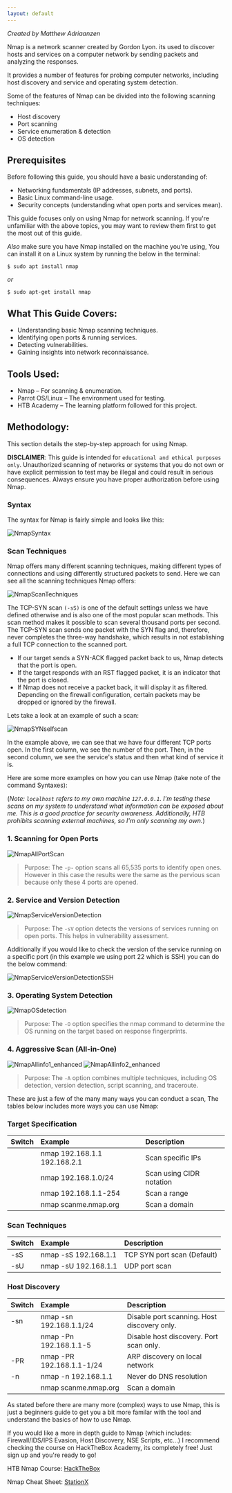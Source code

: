 ```yaml
---
layout: default
---
```


_Created by Matthew Adriaanzen_

Nmap is a network scanner created by Gordon Lyon. its used to discover hosts and services on a computer network by sending packets and analyzing the responses.

It provides a number of features for probing computer networks, including host discovery and service and operating system detection.

Some of the features of Nmap can be divided into the following scanning techniques:

*  Host discovery
*  Port scanning
*  Service enumeration & detection
*  OS detection

## Prerequisites
Before following this guide, you should have a basic understanding of:

*  Networking fundamentals (IP addresses, subnets, and ports).
*  Basic Linux command-line usage.
*  Security concepts (understanding what open ports and services mean).

This guide focuses only on using Nmap for network scanning. If you're unfamiliar with the above topics, you may want to review them first to get the most out of this guide.

_Also_ make sure you have Nmap installed on the machine you're using, You can install it on a Linux system by running the below in the terminal:
```
$ sudo apt install nmap
```
_or_
```
$ sudo apt-get install nmap
```
## What This Guide Covers:

*  Understanding basic Nmap scanning techniques.
*  Identifying open ports & running services.
*  Detecting vulnerabilities.
*  Gaining insights into network reconnaissance.

## Tools Used:

*  Nmap – For scanning & enumeration.
*  Parrot OS/Linux – The environment used for testing.
*  HTB Academy – The learning platform followed for this project.

## Methodology:

This section details the step-by-step approach for using Nmap.

**DISCLAIMER**: This guide is intended for `educational and ethical purposes only`. Unauthorized scanning of networks or systems that you do not own or have explicit permission to test may be illegal and could result in serious consequences. Always ensure you have proper authorization before using Nmap.

### Syntax

The syntax for Nmap is fairly simple and looks like this:

![NmapSyntax](nmapsyntax1.png)

### Scan Techniques

Nmap offers many different scanning techniques, making different types of connections and using differently structured packets to send. Here we can see all the scanning techniques Nmap offers:

![NmapScanTechniques](nmapscantechniques1.png)

The TCP-SYN scan `(-sS)` is one of the default settings unless we have defined otherwise and is also one of the most popular scan methods. This scan method makes it possible to scan several thousand ports per second. The TCP-SYN scan sends one packet with the SYN flag and, therefore, never completes the three-way handshake, which results in not establishing a full TCP connection to the scanned port.

*  If our target sends a SYN-ACK flagged packet back to us, Nmap detects that the port is open.
*  If the target responds with an RST flagged packet, it is an indicator that the port is closed.
*  If Nmap does not receive a packet back, it will display it as filtered. Depending on the firewall configuration, certain packets may be dropped or ignored by the firewall.

Lets take a look at an example of such a scan:

![NmapSYNselfscan](nmapSYNselfscan1.png)

In the example above, we can see that we have four different TCP ports open. In the first column, we see the number of the port. Then, in the second column, we see the service's status and then what kind of service it is.

Here are some more examples on how you can use Nmap (take note of the command Syntaxes):

(_Note: `localhost` refers to my own machine `127.0.0.1`. I'm testing these scans on my system to understand what information can be exposed about me. This is a good practice for security awareness. Additionally, HTB prohibits scanning external machines, so I'm only scanning my own._)

### 1. Scanning for Open Ports

![NmapAllPortScan](nmapallportscan1.png)

> Purpose: The `-p-` option scans all 65,535 ports to identify open ones. However in this case the results were the same as the pervious scan because only these 4 ports are opened.

### 2. Service and Version Detection

![NmapServiceVersionDetection](nmapServiceVersionDetection1.png)

> Purpose: The `-sV` option detects the versions of services running on open ports. This helps in vulnerability assessment.

Additionally if you would like to check the version of the service running on a specific port (in this example we using port 22 which is SSH) you can do the below command:

![NmapServiceVersionDetectionSSH](nmapServiceVersionDetectionSSH1.png)

### 3. Operating System Detection

![NmapOSdetection](nmapOSdetection1.png)

> Purpose: The `-O` option specifies the nmap command to determine the OS running on the target based on response fingerprints.

### 4. Aggressive Scan (All-in-One)

![NmapAllinfo1_enhanced](nmapAllinfo1_enhanced.png)
![NmapAllinfo2_enhanced](nmapAllinfo2_enhanced.png)

> Purpose: The `-A` option combines multiple techniques, including OS detection, version detection, script scanning, and traceroute.

These are just a few of the many many ways you can conduct a scan, The tables below includes more ways you can use Nmap:

### Target Specification

| Switch       | Example                       | Description               |
|:-------------|:------------------------------|:--------------------------|
|              | nmap 192.168.1.1 192.168.2.1  | Scan specific IPs         |
|              | nmap 192.168.1.0/24           | Scan using CIDR notation  |
|              | nmap 192.168.1.1-254          | Scan a range              |
|              | nmap scanme.nmap.org          | Scan a domain             |

### Scan Techniques

| Switch       | Example              | Description                 |
|:-------------|:---------------------|:----------------------------|
| -sS          | nmap -sS 192.168.1.1 | TCP SYN port scan (Default) |
| -sU          | nmap -sU 192.168.1.1 | UDP port scan               |

### Host Discovery

| Switch       | Example                       | Description                                 |
|:-------------|:------------------------------|:--------------------------------------------|
| -sn          | nmap -sn 192.168.1.1/24       | Disable port scanning. Host discovery only. |
|              | nmap -Pn 192.168.1.1-5        | Disable host discovery. Port scan only.     |
| -PR          | nmap -PR 192.168.1.1-1/24     | ARP discovery on local network              |
| -n           | nmap -n 192.168.1.1           | Never do DNS resolution                     |
|              | nmap scanme.nmap.org          | Scan a domain                               |

As stated before there are many more (complex) ways to use Nmap, this is just a beginners guide to get you a bit more familar with the tool and understand the basics of how to use Nmap.

If you would like a more in depth guide to Nmap (which includes: Firewall/IDS/IPS Evasion, Host Discovery, NSE Scripts, etc...) I recommend checking the course on HackTheBox Academy, its completely free! Just sign up and you're ready to go!

HTB Nmap Course:
<a href="https://academy.hackthebox.com/course/preview/network-enumeration-with-nmap" target="_blank" rel="noopener noreferrer">HackTheBox</a>

Nmap Cheat Sheet:
<a href="https://www.stationx.net/nmap-cheat-sheet/" target="_blank" rel="noopener noreferrer">StationX</a>

